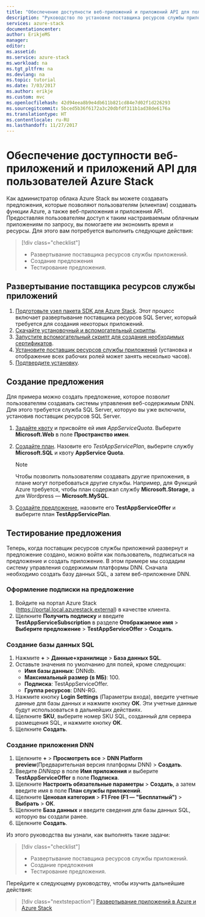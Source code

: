 ```yaml
---
title: "Обеспечение доступности веб-приложений и приложений API для пользователей Azure Stack | Документация Майкрософт"
description: "Руководство по установке поставщика ресурсов службы приложений и созданию предложений, которые дают вашим пользователям Azure Stack возможность создавать веб-приложения и приложения API."
services: azure-stack
documentationcenter: 
author: ErikjeMS
manager: 
editor: 
ms.assetid: 
ms.service: azure-stack
ms.workload: na
ms.tgt_pltfrm: na
ms.devlang: na
ms.topic: tutorial
ms.date: 7/03/2017
ms.author: erikje
ms.custom: mvc
ms.openlocfilehash: 42d94eea8b9e4db611b821cd84e7d02f1d226293
ms.sourcegitcommit: 5bced5b36f6172a3c20dbfdf311b1ad38de6176a
ms.translationtype: HT
ms.contentlocale: ru-RU
ms.lasthandoff: 11/27/2017
---
```

# <a name="make-web-and-api-apps-available-to-your-azure-stack-users"></a>Обеспечение доступности веб-приложений и приложений API для пользователей Azure Stack

Как администратор облака Azure Stack вы можете создавать предложения, которые позволяют пользователям (клиентам) создавать функции Azure, а также веб-приложения и приложения API. Предоставляя пользователям доступ к таким настраиваемым облачным приложениям по запросу, вы помогаете им экономить время и ресурсы. Для этого вам потребуется выполнить следующие действия:

> [!div class="checklist"]
> * Развертывание поставщика ресурсов службы приложений.
> * Создание предложения
> * Тестирование предложения.

## <a name="deploy-the-app-service-resource-provider"></a>Развертывание поставщика ресурсов службы приложений

1. [Подготовьте узел пакета SDK для Azure Stack](azure-stack-app-service-before-you-get-started.md). Этот процесс включает развертывание поставщика ресурсов SQL Server, который требуется для создания некоторых приложений.
2. [Скачайте установочный и вспомогательный скрипты](azure-stack-app-service-deploy.md).
3. [Запустите вспомогательный скрипт для создания необходимых сертификатов](azure-stack-app-service-deploy.md).
4. [Установите поставщик ресурсов службы приложений](azure-stack-app-service-deploy.md) (установка и отображение всех рабочих ролей может занять несколько часов).
5. [Подтвердите установку](azure-stack-app-service-deploy.md#validate-the-app-service-on-azure-stack-installation).

## <a name="create-an-offer"></a>Создание предложения

Для примера можно создать предложение, которое позволит пользователям создавать системы управления веб-содержимым DNN. Для этого требуется служба SQL Server, которую вы уже включили, установив поставщик ресурсов SQL Server.

1.  [Задайте квоту](azure-stack-setting-quotas.md) и присвойте ей имя *AppServiceQuota*. Выберите **Microsoft.Web** в поле **Пространство имен**.
2.  [Создайте план](azure-stack-create-plan.md). Назовите его *TestAppServicePlan*, выберите службу **Microsoft.SQL** и квоту **AppService Quota**.

    > [!NOTE]
    > Чтобы позволить пользователям создавать другие приложения, в плане могут потребоваться другие службы. Например, для Функций Azure требуется, чтобы план содержал службу **Microsoft.Storage**, а для Wordpress — **Microsoft.MySQL**.
    > 
    >

3.  [Создайте предложение](azure-stack-create-offer.md), назовите его **TestAppServiceOffer** и выберите план **TestAppServicePlan**.

## <a name="test-the-offer"></a>Тестирование предложения

Теперь, когда поставщик ресурсов службы приложений развернут и предложение создано, можно войти как пользователь, подписаться на предложение и создать приложение. В этом примере мы создадим систему управления содержимым платформы DNN. Сначала необходимо создать базу данных SQL, а затем веб-приложение DNN.

### <a name="subscribe-to-the-offer"></a>Оформление подписки на предложение
1. Войдите на портал Azure Stack (https://portal.local.azurestack.external) в качестве клиента.
2. Щелкните **Получить подписку** и введите **TestAppServiceSubscription** в разделе **Отображаемое имя** > **Выберите предложение** > **TestAppServiceOffer** > **Создать**.

### <a name="create-a-sql-database"></a>Создание базы данных SQL

1. Нажмите **+** > **Данные+хранилище** > **База данных SQL**.
2. Оставьте значения по умолчанию для полей, кроме следующих:
    - **Имя базы данных**: DNNdb.
    - **Максимальный размер (в МБ)**: 100.
    - **Подписка**: TestAppServiceOffer.
    - **Группа ресурсов**: DNN-RG.
3. Нажмите кнопку **Login Settings** (Параметры входа), введите учетные данные для базы данных и нажмите кнопку **ОК**. Эти учетные данные будут использоваться в дальнейших действиях.
4. Щелкните **SKU**, выберите номер SKU SQL, созданный для сервера размещения SQL, и нажмите кнопку **ОК**.
5. Щелкните **Создать**.

### <a name="create-a-dnn-app"></a>Создание приложения DNN    

1. Щелкните **+** > **Просмотреть все** > **DNN Platform preview**(Предварительная версия платформы DNN) > **Создать**.
2. Введите *DNNapp* в поле **Имя приложения** и выберите **TestAppServiceOffer** в поле **Подписка**.
3. Щелкните **Настроить обязательные параметры** > **Создать**, а затем введите имя в поле **План службы приложений**.
4. Щелкните **Ценовая категория** > **F1 Free (F1 — "Бесплатный")** > **Выбрать** > **ОК**.
5. Щелкните **База данных** и введите сведения для базы данных SQL, которую вы создали ранее.
6. Щелкните **Создать**.

Из этого руководства вы узнали, как выполнять такие задачи:

> [!div class="checklist"]
> * Развертывание поставщика ресурсов службы приложений.
> * Создание предложения
> * Тестирование предложения.

Перейдите к следующему руководству, чтобы изучить дальнейшие действия:

> [!div class="nextstepaction"]
> [Развертывание приложений в Azure и Azure Stack](user/azure-stack-solution-pipeline.md)
